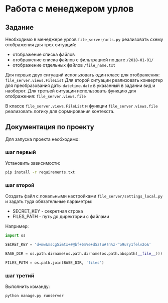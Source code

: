 

# Работа с менеджером урлов

## Задание

Необходимо в менеджере урлов `file_server/urls.py`
реализовать схему отображения для трех ситуаций:

* отображение списка файлов
* отображение списка файлов с фильтрацией по дате `/2018-01-01/`
* отображение отдельных файлов `/file_name.txt`

Для первых двух ситуаций использовать один класс для отображения: `file_server.views.FileList`
Для второй ситуации реализовать конвертер для преобразования даты
`datetime.date` в указанный в задании вид и наоборот.
Для третьей ситуации использовать функцию для отображения: `file_server.views.file`

В классе `file_server.views.FileList` и функции `file_server.views.file`
реализовать логику для формирования контекста.

## Документация по проекту

Для запуска проекта необходимо:

### шаг первый

Установить зависимости:

```bash
pip install -r requirements.txt
```

### шаг второй

Создать файл с локальными настройками `file_server/settings_local.py`
и задать туда обязательные параметры:

* SECRET_KEY - секретная строка
* FILES_PATH - путь до директории с файлами

Например:

```python
import os

SECRET_KEY = 'd+mw&mscg5i&tx+#@bf+6m%e+d5z!u#!n%z-^o9u7y1felv2o&'

BASE_DIR = os.path.dirname(os.path.dirname(os.path.abspath(__file__)))

FILES_PATH = os.path.join(BASE_DIR, 'files')
```

### шаг третий

Выполнить команду:

```bash
python manage.py runserver
```